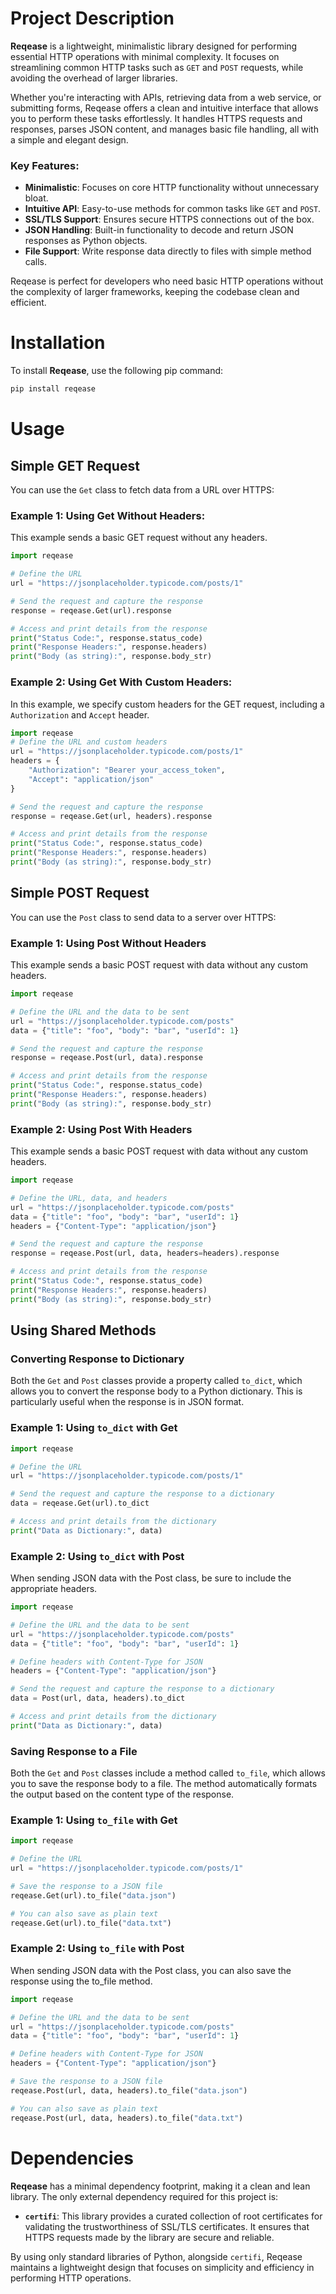 # Project Description

**Reqease** is a lightweight, minimalistic library designed for performing essential HTTP operations with minimal complexity. It focuses on streamlining common HTTP tasks such as `GET` and `POST` requests, while avoiding the overhead of larger libraries.

Whether you're interacting with APIs, retrieving data from a web service, or submitting forms, Reqease offers a clean and intuitive interface that allows you to perform these tasks effortlessly. It handles HTTPS requests and responses, parses JSON content, and manages basic file handling, all with a simple and elegant design.

### Key Features:
- **Minimalistic**: Focuses on core HTTP functionality without unnecessary bloat.
- **Intuitive API**: Easy-to-use methods for common tasks like `GET` and `POST`.
- **SSL/TLS Support**: Ensures secure HTTPS connections out of the box.
- **JSON Handling**: Built-in functionality to decode and return JSON responses as Python objects.
- **File Support**: Write response data directly to files with simple method calls.

Reqease is perfect for developers who need basic HTTP operations without the complexity of larger frameworks, keeping the codebase clean and efficient.

# Installation

To install **Reqease**, use the following pip command:

```bash
pip install reqease
```

# Usage

## Simple GET Request

You can use the `Get` class to fetch data from a URL over HTTPS:

### Example 1: Using Get Without Headers:

This example sends a basic GET request without any headers.

```python
import reqease

# Define the URL
url = "https://jsonplaceholder.typicode.com/posts/1"

# Send the request and capture the response
response = reqease.Get(url).response

# Access and print details from the response
print("Status Code:", response.status_code)
print("Response Headers:", response.headers)
print("Body (as string):", response.body_str)
```

### Example 2: Using Get With Custom Headers:

In this example, we specify custom headers for the GET request, including a `Authorization` and `Accept` header.

```python
import reqease
# Define the URL and custom headers
url = "https://jsonplaceholder.typicode.com/posts/1"
headers = {
    "Authorization": "Bearer your_access_token",
    "Accept": "application/json"
}

# Send the request and capture the response
response = reqease.Get(url, headers).response

# Access and print details from the response
print("Status Code:", response.status_code)
print("Response Headers:", response.headers)
print("Body (as string):", response.body_str)
```

## Simple POST Request

You can use the `Post` class to send data to a server over HTTPS:

### Example 1: Using Post Without Headers

This example sends a basic POST request with data without any custom headers.

```python
import reqease

# Define the URL and the data to be sent
url = "https://jsonplaceholder.typicode.com/posts"
data = {"title": "foo", "body": "bar", "userId": 1}

# Send the request and capture the response
response = reqease.Post(url, data).response

# Access and print details from the response
print("Status Code:", response.status_code)
print("Response Headers:", response.headers)
print("Body (as string):", response.body_str)
```

### Example 2: Using Post With Headers

This example sends a basic POST request with data without any custom headers.

```python
import reqease

# Define the URL, data, and headers
url = "https://jsonplaceholder.typicode.com/posts"
data = {"title": "foo", "body": "bar", "userId": 1}
headers = {"Content-Type": "application/json"}

# Send the request and capture the response
response = reqease.Post(url, data, headers=headers).response

# Access and print details from the response
print("Status Code:", response.status_code)
print("Response Headers:", response.headers)
print("Body (as string):", response.body_str)
```

## Using Shared Methods

### Converting Response to Dictionary

Both the `Get` and `Post` classes provide a property called `to_dict`, which allows you to convert the response body to a Python dictionary. This is particularly useful when the response is in JSON format.

### Example 1: Using `to_dict` with Get

```python
import reqease

# Define the URL
url = "https://jsonplaceholder.typicode.com/posts/1"

# Send the request and capture the response to a dictionary
data = reqease.Get(url).to_dict

# Access and print details from the dictionary
print("Data as Dictionary:", data)
```

### Example 2: Using `to_dict` with Post

When sending JSON data with the Post class, be sure to include the appropriate headers.

```python
import reqease

# Define the URL and the data to be sent
url = "https://jsonplaceholder.typicode.com/posts"
data = {"title": "foo", "body": "bar", "userId": 1}

# Define headers with Content-Type for JSON
headers = {"Content-Type": "application/json"}

# Send the request and capture the response to a dictionary
data = Post(url, data, headers).to_dict

# Access and print details from the dictionary
print("Data as Dictionary:", data)
```

### Saving Response to a File

Both the `Get` and `Post` classes include a method called `to_file`, which allows you to save the response body to a file. The method automatically formats the output based on the content type of the response.

### Example 1: Using `to_file` with Get

```python
import reqease

# Define the URL
url = "https://jsonplaceholder.typicode.com/posts/1"

# Save the response to a JSON file
reqease.Get(url).to_file("data.json")

# You can also save as plain text
reqease.Get(url).to_file("data.txt")
```

### Example 2: Using `to_file` with Post

When sending JSON data with the Post class, you can also save the response using the to_file
method.

```python
import reqease

# Define the URL and the data to be sent
url = "https://jsonplaceholder.typicode.com/posts"
data = {"title": "foo", "body": "bar", "userId": 1}

# Define headers with Content-Type for JSON
headers = {"Content-Type": "application/json"}

# Save the response to a JSON file
reqease.Post(url, data, headers).to_file("data.json")

# You can also save as plain text
reqease.Post(url, data, headers).to_file("data.txt")
```

# Dependencies

**Reqease** has a minimal dependency footprint, making it a clean and lean library. The only external dependency required for this project is:

- **`certifi`**: This library provides a curated collection of root certificates for validating the trustworthiness of SSL/TLS certificates. It ensures that HTTPS requests made by the library are secure and reliable.

By using only standard libraries of Python, alongside `certifi`, Reqease maintains a lightweight design that focuses on simplicity and efficiency in performing HTTP operations.